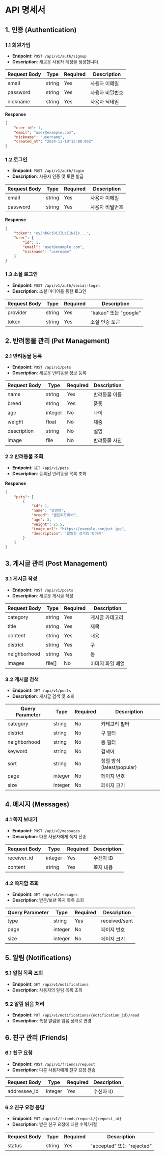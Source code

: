 # API 명세서

## 1. 인증 (Authentication)

### 1.1 회원가입
- **Endpoint**: `POST /api/v1/auth/signup`
- **Description**: 새로운 사용자 계정을 생성합니다.

| Request Body | Type | Required | Description |
|-------------|------|----------|-------------|
| email | string | Yes | 사용자 이메일 |
| password | string | Yes | 사용자 비밀번호 |
| nickname | string | Yes | 사용자 닉네임 |

**Response**
```json
{
    "user_id": 1,
    "email": "user@example.com",
    "nickname": "username",
    "created_at": "2024-11-19T12:00:00Z"
}
```

### 1.2 로그인
- **Endpoint**: `POST /api/v1/auth/login`
- **Description**: 사용자 인증 및 토큰 발급

| Request Body | Type | Required | Description |
|-------------|------|----------|-------------|
| email | string | Yes | 사용자 이메일 |
| password | string | Yes | 사용자 비밀번호 |

**Response**
```json
{
    "token": "eyJhbGciOiJIUzI1NiIs...",
    "user": {
        "id": 1,
        "email": "user@example.com",
        "nickname": "username"
    }
}
```

### 1.3 소셜 로그인
- **Endpoint**: `POST /api/v1/auth/social-login`
- **Description**: 소셜 미디어를 통한 로그인

| Request Body | Type | Required | Description |
|-------------|------|----------|-------------|
| provider | string | Yes | "kakao" 또는 "google" |
| token | string | Yes | 소셜 인증 토큰 |

## 2. 반려동물 관리 (Pet Management)

### 2.1 반려동물 등록
- **Endpoint**: `POST /api/v1/pets`
- **Description**: 새로운 반려동물 정보 등록

| Request Body | Type | Required | Description |
|-------------|------|----------|-------------|
| name | string | Yes | 반려동물 이름 |
| breed | string | Yes | 품종 |
| age | integer | No | 나이 |
| weight | float | No | 체중 |
| description | string | No | 설명 |
| image | file | No | 반려동물 사진 |

### 2.2 반려동물 조회
- **Endpoint**: `GET /api/v1/pets`
- **Description**: 등록된 반려동물 목록 조회

**Response**
```json
{
    "pets": [
        {
            "id": 1,
            "name": "멍멍이",
            "breed": "골든리트리버",
            "age": 3,
            "weight": 25.5,
            "image_url": "https://example.com/pet.jpg",
            "description": "활발한 성격의 강아지"
        }
    ]
}
```

## 3. 게시글 관리 (Post Management)

### 3.1 게시글 작성
- **Endpoint**: `POST /api/v1/posts`
- **Description**: 새로운 게시글 작성

| Request Body | Type | Required | Description |
|-------------|------|----------|-------------|
| category | string | Yes | 게시글 카테고리 |
| title | string | Yes | 제목 |
| content | string | Yes | 내용 |
| district | string | Yes | 구 |
| neighborhood | string | Yes | 동 |
| images | file[] | No | 이미지 파일 배열 |

### 3.2 게시글 검색
- **Endpoint**: `GET /api/v1/posts`
- **Description**: 게시글 검색 및 조회

| Query Parameter | Type | Required | Description |
|----------------|------|----------|-------------|
| category | string | No | 카테고리 필터 |
| district | string | No | 구 필터 |
| neighborhood | string | No | 동 필터 |
| keyword | string | No | 검색어 |
| sort | string | No | 정렬 방식 (latest/popular) |
| page | integer | No | 페이지 번호 |
| size | integer | No | 페이지 크기 |

## 4. 메시지 (Messages)

### 4.1 쪽지 보내기
- **Endpoint**: `POST /api/v1/messages`
- **Description**: 다른 사용자에게 쪽지 전송

| Request Body | Type | Required | Description |
|-------------|------|----------|-------------|
| receiver_id | integer | Yes | 수신자 ID |
| content | string | Yes | 쪽지 내용 |

### 4.2 쪽지함 조회
- **Endpoint**: `GET /api/v1/messages`
- **Description**: 받은/보낸 쪽지 목록 조회

| Query Parameter | Type | Required | Description |
|----------------|------|----------|-------------|
| type | string | Yes | received/sent |
| page | integer | No | 페이지 번호 |
| size | integer | No | 페이지 크기 |

## 5. 알림 (Notifications)

### 5.1 알림 목록 조회
- **Endpoint**: `GET /api/v1/notifications`
- **Description**: 사용자의 알림 목록 조회

### 5.2 알림 읽음 처리
- **Endpoint**: `PUT /api/v1/notifications/{notification_id}/read`
- **Description**: 특정 알림을 읽음 상태로 변경

## 6. 친구 관리 (Friends)

### 6.1 친구 요청
- **Endpoint**: `POST /api/v1/friends/request`
- **Description**: 다른 사용자에게 친구 요청 전송

| Request Body | Type | Required | Description |
|-------------|------|----------|-------------|
| addressee_id | integer | Yes | 수신자 ID |

### 6.2 친구 요청 응답
- **Endpoint**: `PUT /api/v1/friends/request/{request_id}`
- **Description**: 받은 친구 요청에 대한 수락/거절

| Request Body | Type | Required | Description |
|-------------|------|----------|-------------|
| status | string | Yes | "accepted" 또는 "rejected" |